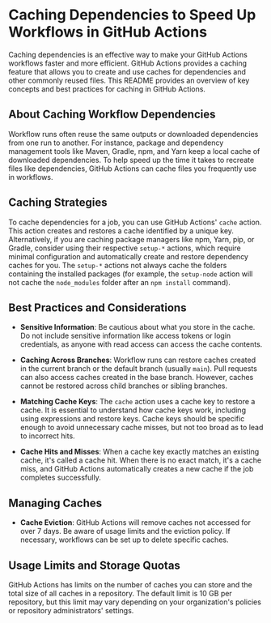 # Caching Dependencies to Speed Up Workflows in GitHub Actions

Caching dependencies is an effective way to make your GitHub Actions workflows faster and more efficient. GitHub Actions provides a caching feature that allows you to create and use caches for dependencies and other commonly reused files. This README provides an overview of key concepts and best practices for caching in GitHub Actions.

## About Caching Workflow Dependencies

Workflow runs often reuse the same outputs or downloaded dependencies from one run to another. For instance, package and dependency management tools like Maven, Gradle, npm, and Yarn keep a local cache of downloaded dependencies. To help speed up the time it takes to recreate files like dependencies, GitHub Actions can cache files you frequently use in workflows.

## Caching Strategies

To cache dependencies for a job, you can use GitHub Actions' `cache` action. This action creates and restores a cache identified by a unique key. Alternatively, if you are caching package managers like npm, Yarn, pip, or Gradle, consider using their respective `setup-*` actions, which require minimal configuration and automatically create and restore dependency caches for you. The `setup-*` actions not always cache the folders containing the installed packages (for example, the `setup-node` action will not cache the `node_modules` folder after an `npm install` command).

## Best Practices and Considerations

- **Sensitive Information**: Be cautious about what you store in the cache. Do not include sensitive information like access tokens or login credentials, as anyone with read access can access the cache contents.

- **Caching Across Branches**: Workflow runs can restore caches created in the current branch or the default branch (usually `main`). Pull requests can also access caches created in the base branch. However, caches cannot be restored across child branches or sibling branches.

- **Matching Cache Keys**: The `cache` action uses a cache key to restore a cache. It is essential to understand how cache keys work, including using expressions and restore keys. Cache keys should be specific enough to avoid unnecessary cache misses, but not too broad as to lead to incorrect hits.

- **Cache Hits and Misses**: When a cache key exactly matches an existing cache, it's called a cache hit. When there is no exact match, it's a cache miss, and GitHub Actions automatically creates a new cache if the job completes successfully.

## Managing Caches

- **Cache Eviction**: GitHub Actions will remove caches not accessed for over 7 days. Be aware of usage limits and the eviction policy. If necessary, workflows can be set up to delete specific caches.

## Usage Limits and Storage Quotas

GitHub Actions has limits on the number of caches you can store and the total size of all caches in a repository. The default limit is 10 GB per repository, but this limit may vary depending on your organization's policies or repository administrators' settings.